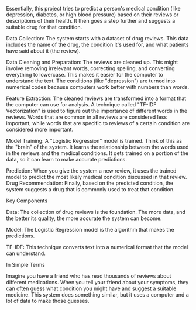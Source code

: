 Essentially, this project tries to predict a person's medical condition (like depression, diabetes, or high blood pressure) based on their reviews or descriptions of their health.  It then goes a step further and suggests a suitable drug for that condition.

Data Collection: The system starts with a dataset of drug reviews. This data includes the name of the drug, the condition it's used for, and what patients have said about it (the review).

Data Cleaning and Preparation:
The reviews are cleaned up. This might involve removing irrelevant words, correcting spelling, and converting everything to lowercase. This makes it easier for the computer to understand the text.
The conditions (like "depression") are turned into numerical codes because computers work better with numbers than words.

Feature Extraction:
The cleaned reviews are transformed into a format that the computer can use for analysis. A technique called "TF-IDF Vectorization" is used to figure out the importance of different words in the reviews. Words that are common in all reviews are considered less important, while words that are specific to reviews of a certain condition are considered more important.

Model Training:
A "Logistic Regression" model is trained. Think of this as the "brain" of the system. It learns the relationship between the words used in the reviews and the medical conditions. It gets trained on a portion of the data, so it can learn to make accurate predictions.

Prediction:
When you give the system a new review, it uses the trained model to predict the most likely medical condition discussed in that review.
Drug Recommendation:
Finally, based on the predicted condition, the system suggests a drug that is commonly used to treat that condition.

Key Components

Data: The collection of drug reviews is the foundation. The more data, and the better its quality, the more accurate the system can become.

Model: The Logistic Regression model is the algorithm that makes the predictions.

TF-IDF: This technique converts text into a numerical format that the model can understand.

In Simple Terms

Imagine you have a friend who has read thousands of reviews about different medications. When you tell your friend about your symptoms, they can often guess what condition you might have and suggest a suitable medicine. This system does something similar, but it uses a computer and a lot of data to make those guesses.
